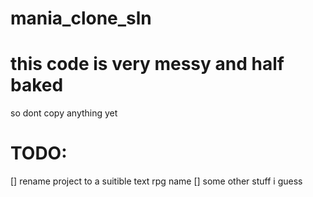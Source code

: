 # mania_clone_sln


# this code is very messy and half baked
so dont copy anything yet

# TODO:
[] rename project to a suitible text rpg name
[] some other stuff i guess
